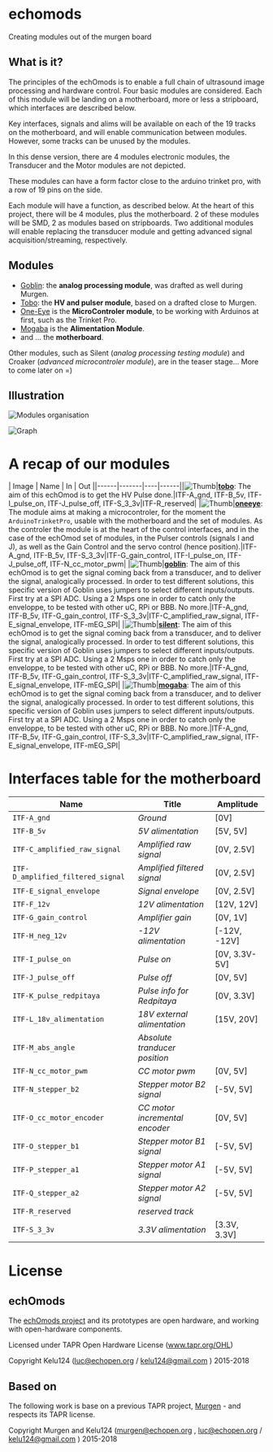# echomods

Creating modules out of the murgen board

## What is it?

The principles of the echOmods is to enable a full chain of ultrasound image processing and hardware control. Four basic modules are considered. Each of this module will be landing on a motherboard, more or less a stripboard, which interfaces are described below.

Key interfaces, signals and alims will be available on each of the 19 tracks on the motherboard, and will enable communication between modules. However, some tracks can be unused by the modules.

In this dense version, there are 4 modules electronic modules, the Transducer and the Motor modules are not depicted.

These modules can have a form factor close to the arduino trinket pro, with a row of 19 pins on the side.

Each module will have a function, as described below. At the heart of this project, there will be 4 modules, plus the motherboard. 2 of these modules will be SMD, 2 as modules based on stripboards. Two additional modules will enable replacing the transducer module and getting advanced signal acquisition/streaming, respectively.

## Modules

* [Goblin](/goblin/Readme.md): the __analog processing module__, was drafted as well during Murgen. 
* [Tobo](/tobo/Readme.md): the __HV and pulser module__, based on a drafted close to Murgen. 
* [One-Eye](/oneeye/Readme.md) is the __MicroControler module__, to be working with Arduinos at first, such as the Trinket Pro.
* [Mogaba](/mogaba/Readme.md) is the __Alimentation Module__.
* and ... the __motherboard__.

Other modules, such as Silent (_analog processing testing module_) and Croaker (_advanced microcontroler module_), are in the teaser stage... More to come later on =)

## Illustration

![Modules organisation](/include/images/modules.png)







![Graph](/include/ModulesGraph.svg) 

# A recap of our modules 


| Image | Name | In | Out ||------|-------|----|------||![Thumb](/tobo/viewme.png)|**[tobo](/tobo/Readme.md)**: The aim of this echOmod is to get the HV Pulse done.|ITF-A_gnd, ITF-B_5v, ITF-I_pulse_on, ITF-J_pulse_off, ITF-S_3_3v|ITF-R_reserved|
|![Thumb](/oneeye/viewme.png)|**[oneeye](/oneeye/Readme.md)**: The module aims at making a microcontroler, for the moment the <code>ArduinoTrinketPro</code>, usable with the motherboard and the set of modules. As the controler the module is at the heart of the control interfaces, and in the case of the echOmod set of modules, in the Pulser controls (signals I and J), as well as the Gain Control and the servo control (hence position).|ITF-A_gnd, ITF-B_5v, ITF-S_3_3v|ITF-G_gain_control, ITF-I_pulse_on, ITF-J_pulse_off, ITF-N_cc_motor_pwm|
|![Thumb](/goblin/viewme.png)|**[goblin](/goblin/Readme.md)**: The aim of this echOmod is to get the signal coming back from a transducer, and to deliver the signal, analogically processed. In order to test different solutions, this specific version of Goblin uses jumpers to select different inputs/outputs.  First try at a SPI ADC. Using a 2 Msps one in order to catch only the enveloppe, to be tested with other uC, RPi or BBB. No more.|ITF-A_gnd, ITF-B_5v, ITF-G_gain_control, ITF-S_3_3v|ITF-C_amplified_raw_signal, ITF-E_signal_envelope, ITF-mEG_SPI|
|![Thumb](/silent/viewme.png)|**[silent](/silent/Readme.md)**: The aim of this echOmod is to get the signal coming back from a transducer, and to deliver the signal, analogically processed. In order to test different solutions, this specific version of Goblin uses jumpers to select different inputs/outputs.  First try at a SPI ADC. Using a 2 Msps one in order to catch only the enveloppe, to be tested with other uC, RPi or BBB. No more.|ITF-A_gnd, ITF-B_5v, ITF-G_gain_control, ITF-S_3_3v|ITF-C_amplified_raw_signal, ITF-E_signal_envelope, ITF-mEG_SPI|
|![Thumb](/mogaba/viewme.png)|**[mogaba](/mogaba/Readme.md)**: The aim of this echOmod is to get the signal coming back from a transducer, and to deliver the signal, analogically processed. In order to test different solutions, this specific version of Goblin uses jumpers to select different inputs/outputs.  First try at a SPI ADC. Using a 2 Msps one in order to catch only the enveloppe, to be tested with other uC, RPi or BBB. No more.|ITF-A_gnd, ITF-B_5v, ITF-G_gain_control, ITF-S_3_3v|ITF-C_amplified_raw_signal, ITF-E_signal_envelope, ITF-mEG_SPI|


# Interfaces table for the motherboard

| Name | Title | Amplitude |
|------|-------|-----------|
|`ITF-A_gnd`|_Ground_|[0V]|
|`ITF-B_5v`|_5V alimentation_|[5V, 5V]|
|`ITF-C_amplified_raw_signal`|_Amplified raw signal_|[0V, 2.5V]|
|`ITF-D_amplified_filtered_signal`|_Amplified filtered signal_|[0V, 2.5V]|
|`ITF-E_signal_envelope`|_Signal envelope_|[0V, 2.5V]|
|`ITF-F_12v`|_12V alimentation_|[12V, 12V]|
|`ITF-G_gain_control`|_Amplifier gain_|[0V, 1V]|
|`ITF-H_neg_12v`|_-12V alimentation_|[-12V, -12V]|
|`ITF-I_pulse_on`|_Pulse on_|[0V, 3.3V-5V]|
|`ITF-J_pulse_off`|_Pulse off_|[0V, 5V]|
|`ITF-K_pulse_redpitaya`|_Pulse info for Redpitaya_|[0V, 3.3V]|
|`ITF-L_18v_alimentation`|_18V external alimentation_|[15V, 20V]|
|`ITF-M_abs_angle`|_Absolute tranducer position_||
|`ITF-N_cc_motor_pwm`|_CC motor pwm_|[0V, 5V]|
|`ITF-N_stepper_b2`|_Stepper motor B2 signal_|[-5V, 5V]|
|`ITF-O_cc_motor_encoder`|_CC motor incremental encoder_|[0V, 5V]|
|`ITF-O_stepper_b1`|_Stepper motor B1 signal_|[-5V, 5V]|
|`ITF-P_stepper_a1`|_Stepper motor A1 signal_|[-5V, 5V]|
|`ITF-Q_stepper_a2`|_Stepper motor A2 signal_|[-5V, 5V]|
|`ITF-R_reserved`|_reserved track_||
|`ITF-S_3_3v`|_3.3V alimentation_|[3.3V, 3.3V]|



# License

## echOmods 

The [echOmods project](https://github.com/kelu124/echomods) and its prototypes are open hardware, and working with open-hardware components.

Licensed under TAPR Open Hardware License (www.tapr.org/OHL)

Copyright Kelu124 (luc@echopen.org / kelu124@gmail.com ) 2015-2018

## Based on 

The following work is base on a previous TAPR project, [Murgen](https://github.com/kelu124/murgen-dev-kit) - and respects its TAPR license.

Copyright Murgen and Kelu124 (murgen@echopen.org , luc@echopen.org / kelu124@gmail.com ) 2015-2018


